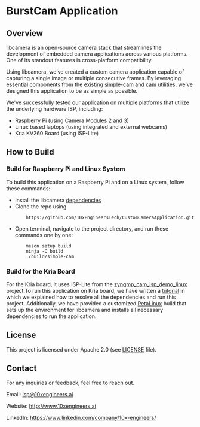 # BurstCam Application
## Overview
libcamera is an open-source camera stack that streamlines the development of embedded camera applications across various platforms. One of its standout features is cross-platform compatibility. 

Using libcamera, we’ve created a custom camera application capable of capturing a single image or multiple consecutive frames. By leveraging essential components from the existing [simple-cam](https://git.libcamera.org/libcamera/simple-cam.git) and [cam](https://git.libcamera.org/libcamera) utilities, we've designed this application to be as simple as possible. 

We've successfully tested our application on multiple platforms that utilize the underlying hardware ISP, including:

* Raspberry Pi (using Camera Modules 2 and 3)
* Linux based laptops (using integrated and external webcams)
* Kria KV260 Board (using ISP-Lite)

## How to Build
### Build for Raspberry Pi and Linux System
To build this application on a Raspberry Pi and on a Linux system, follow these commands:
* Install the libcamera [dependencies](https://libcamera.org/getting-started.html#dependencies)   
* Clone the repo using
    ```shell
        https://github.com/10xEngineersTech/CustomCameraApplication.git

    ```
*  Open terminal, navigate to the project directory, and run these commands one by one:
    ```shell
        meson setup build
        ninja -C build
        ./build/simple-cam
    ```

### Build for the Kria Board
For the Kria board, it uses ISP-Lite from the [zynqmp_cam_isp_demo_linux](https://github.com/bxinquan/zynqmp_cam_isp_demo_linux.git) project.To run this application on Kria board, we have written a [tutorial](https://10xengineers.ai/updates/) in which we explained how to resolve all the dependencies and run this project. Additionally, we have provided a customized [PetaLinux](../petalinux_kria/) build that sets up the environment for libcamera and installs all necessary dependencies to run the application.

## License
This project is licensed under Apache 2.0 (see [LICENSE](LICENSE.txt) file).


## Contact
For any inquiries or feedback, feel free to reach out.

Email: isp@10xengineers.ai

Website: http://www.10xengineers.ai

LinkedIn: https://www.linkedin.com/company/10x-engineers/
